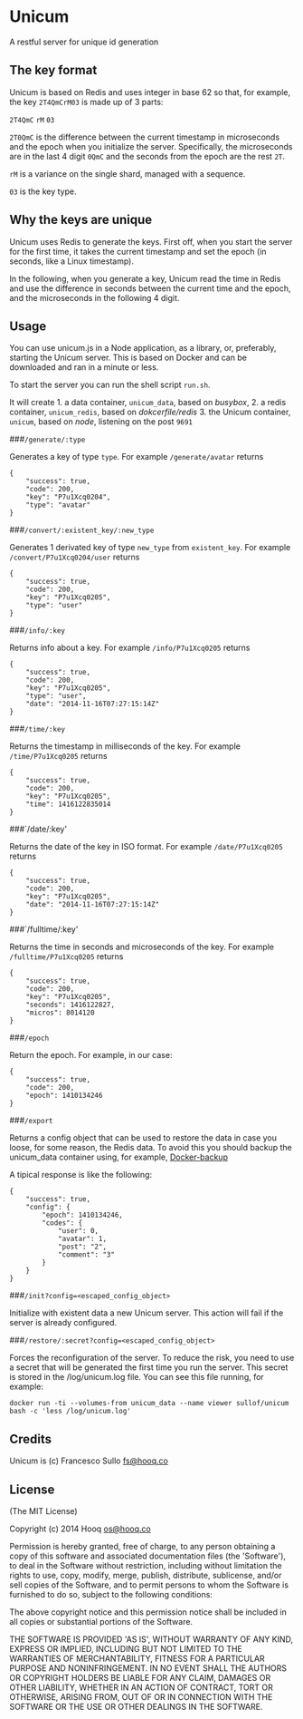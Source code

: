 Unicum
=============

A restful server for unique id generation


## The key format

Unicum is based on Redis and uses integer in base 62 so that, for example, the key `2T4QmCrM03` is made up of 3 parts: 

`2T4QmC` `rM` `03`


`2T0QmC` is the difference between the current timestamp in microseconds and the epoch when you initialize the server. 
Specifically, the microseconds are in the last 4 digit `0QmC` and the seconds from the epoch are the rest `2T`.

`rM` is a variance on the single shard, managed with a sequence.

`03` is the key type.


## Why the keys are unique

Unicum uses Redis to generate the keys. First off, when you start the server for the first time, it takes the current timestamp and set the epoch (in seconds, like a Linux timestamp).

In the following, when you generate a key, Unicum read the time in Redis and use the difference in seconds between the 
current time and the epoch, and the microseconds in the following 4 digit.  


## Usage

You can use unicum.js in a Node application, as a library, or, preferably, starting the Unicum server. This is
based on Docker and can be downloaded and ran in a minute or less.

To start the server you can run the shell script `run.sh`.

It will create 
    1. a data container, `unicum_data`, based on *busybox*, 
    2. a redis container, `unicum_redis`, based on *dokcerfile/redis*
    3. the Unicum container, `unicum`, based on *node*, listening on the post `9691`


###`/generate/:type`

Generates a key of type `type`. For example `/generate/avatar` returns

    {
        "success": true,
        "code": 200,
        "key": "P7u1Xcq0204",
        "type": "avatar"
    }


###`/convert/:existent_key/:new_type`
	
Generates 1 derivated key of type `new_type` from `existent_key`. For example `/convert/P7u1Xcq0204/user` returns
	
	{
        "success": true,
        "code": 200,
        "key": "P7u1Xcq0205",
        "type": "user"
    }
	
###`/info/:key`
   
Returns info about a key. For example `/info/P7u1Xcq0205` returns

    {
        "success": true,
        "code": 200,
        "key": "P7u1Xcq0205",
        "type": "user",
        "date": "2014-11-16T07:27:15:14Z"
    }
    
###`/time/:key`
    
Returns the timestamp in milliseconds of the key. For example `/time/P7u1Xcq0205` returns
    
    {
        "success": true,
        "code": 200,
        "key": "P7u1Xcq0205",
        "time": 1416122835014
    }
	
###`/date/:key'

Returns the date of the key in ISO format. For example `/date/P7u1Xcq0205` returns

    {
        "success": true,
        "code": 200,
        "key": "P7u1Xcq0205",
        "date": "2014-11-16T07:27:15:14Z"
    }
	
###`/fulltime/:key'
	
Returns the time in seconds and microseconds of the key. For example `/fulltime/P7u1Xcq0205` returns

    {
        "success": true,
        "code": 200,
        "key": "P7u1Xcq0205",
        "seconds": 1416122827,
        "micros": 8014120
    }
    
###`/epoch`    
	
Return the epoch. For example, in our case:
								
    {
        "success": true,
        "code": 200,
        "epoch": 1410134246
    }	
    							
###`/export`
    							
Returns a config object that can be used to restore the data in case you loose, for some reason, the Redis data. To avoid this 
you should backup the unicum_data container using, for example, [Docker-backup](https://github.com/discordianfish/docker-backup)

A tipical response is like the following:
  
    {
        "success": true,
        "config": {
            "epoch": 1410134246,
            "codes": {
                "user": 0,
                "avatar": 1,
                "post": "2",
                "comment": "3"
            }
        }
    }
			
###`/init?config=<escaped_config_object>`
													
Initialize with existent data a new Unicum server. This action will fail if the server is already configured.

###`/restore/:secret?config=<escaped_config_object>`

Forces the reconfiguration of the server. To reduce the risk, you need to use a secret that will be generated the first time you
run the server. This secret is stored in the /log/unicum.log file. You can see this file running, for example:

    docker run -ti --volumes-from unicum_data --name viewer sullof/unicum bash -c 'less /log/unicum.log'
													
													
## Credits

Unicum is (c) Francesco Sullo <fs@hooq.co>

## License 

(The MIT License)

Copyright (c) 2014 Hooq <os@hooq.co>

Permission is hereby granted, free of charge, to any person obtaining
a copy of this software and associated documentation files (the
'Software'), to deal in the Software without restriction, including
without limitation the rights to use, copy, modify, merge, publish,
distribute, sublicense, and/or sell copies of the Software, and to
permit persons to whom the Software is furnished to do so, subject to
the following conditions:

The above copyright notice and this permission notice shall be
included in all copies or substantial portions of the Software.

THE SOFTWARE IS PROVIDED 'AS IS', WITHOUT WARRANTY OF ANY KIND,
EXPRESS OR IMPLIED, INCLUDING BUT NOT LIMITED TO THE WARRANTIES OF
MERCHANTABILITY, FITNESS FOR A PARTICULAR PURPOSE AND NONINFRINGEMENT.
IN NO EVENT SHALL THE AUTHORS OR COPYRIGHT HOLDERS BE LIABLE FOR ANY
CLAIM, DAMAGES OR OTHER LIABILITY, WHETHER IN AN ACTION OF CONTRACT,
TORT OR OTHERWISE, ARISING FROM, OUT OF OR IN CONNECTION WITH THE
SOFTWARE OR THE USE OR OTHER DEALINGS IN THE SOFTWARE.	
